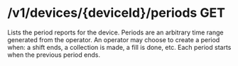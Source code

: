 #  /v1/devices/{deviceId}/periods GET

Lists the period reports for the device. Periods are an arbitrary time range generated from the operator. An operator may
choose to create a period when: a shift ends, a collection is made, a fill is done, etc. Each period starts when the previous
period ends.

<api-endpoint openapi-path="../../openapi.yaml" method="GET" endpoint="/v1/devices/{deviceId}/periods"></api-endpoint>
